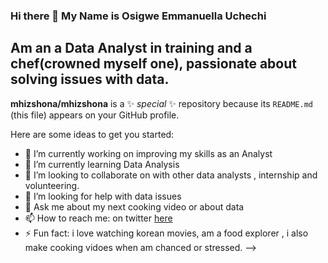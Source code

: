 ### Hi there 👋 My Name is Osigwe Emmanuella Uchechi

## **Am an a Data Analyst in training and a chef(crowned myself one), passionate about solving issues with data**.
**mhizshona/mhizshona** is a ✨ _special_ ✨ repository because its `README.md` (this file) appears on your GitHub profile.

Here are some ideas to get you started:

- 🔭 I’m currently working on improving my skills as an Analyst
- 🌱 I’m currently learning Data Analysis
- 👯 I’m looking to collaborate on with other data analysts , internship and volunteering.
- 🤔 I’m looking for help with data issues
- 💬 Ask me about my next cooking video or about data
- 📫 How to reach me: on twitter [here](https://twitter.com/Mhizshona1)
- ⚡ Fun fact: i love watching korean movies, am a food explorer , i also make cooking vidoes when am chanced or stressed.
-->
